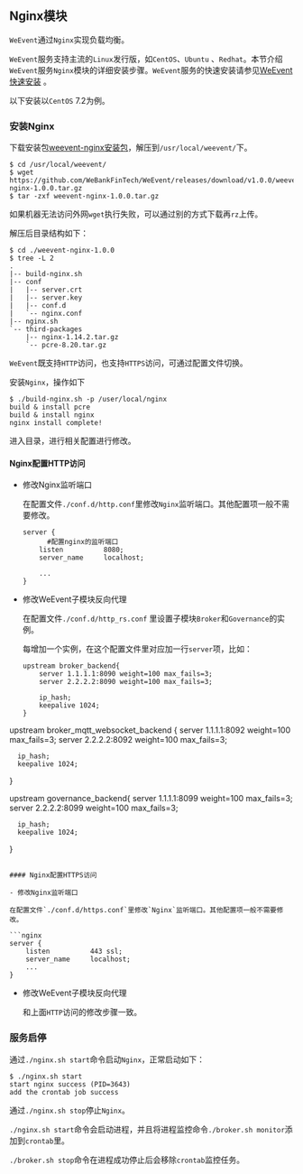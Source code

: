 ## Nginx模块

`WeEvent`通过`Nginx`实现负载均衡。

`WeEvent`服务支持主流的`Linux`发行版，如`CentOS`、`Ubuntu` 、`Redhat`。本节介绍`WeEvent`服务`Nginx`模块的详细安装步骤。`WeEvent`服务的快速安装请参见[WeEvent快速安装](../quickinstall.html) 。

以下安装以`CentOS` 7.2为例。

### 安装Nginx

下载安装包[weevent-nginx安装包](https://github.com/WeBankFinTech/WeEvent/releases/download/v1.0.0/weevent-nginx-1.0.0.tar.gz)，解压到`/usr/local/weevent/`下。 

```shell
$ cd /usr/local/weevent/
$ wget https://github.com/WeBankFinTech/WeEvent/releases/download/v1.0.0/weevent-nginx-1.0.0.tar.gz
$ tar -zxf weevent-nginx-1.0.0.tar.gz
```

如果机器无法访问外网`wget`执行失败，可以通过别的方式下载再`rz`上传。

解压后目录结构如下：

```shell
$ cd ./weevent-nginx-1.0.0
$ tree -L 2
.
|-- build-nginx.sh
|-- conf
|   |-- server.crt
|   |-- server.key
|   |-- conf.d
|   `-- nginx.conf
|-- nginx.sh
`-- third-packages
    |-- nginx-1.14.2.tar.gz
    `-- pcre-8.20.tar.gz
```

`WeEvent`既支持`HTTP`访问，也支持`HTTPS`访问，可通过配置文件切换。

安装`Nginx`，操作如下

```shell
$ ./build-nginx.sh -p /user/local/nginx
build & install pcre
build & install nginx
nginx install complete!
```

进入目录，进行相关配置进行修改。

#### Nginx配置HTTP访问

- 修改Nginx监听端口

  在配置文件`./conf.d/http.conf`里修改`Nginx`监听端口。其他配置项一般不需要修改。

  ```nginx
  server {
    	#配置nginx的监听端口
      listen          8080;
      server_name     localhost;
    
      ...
  }
  ```

- 修改WeEvent子模块反向代理

  在配置文件`./conf.d/http_rs.conf` 里设置子模块`Broker`和`Governance`的实例。

  每增加一个实例，在这个配置文件里对应加一行`server`项，比如：

  ```nginx
  upstream broker_backend{
      server 1.1.1.1:8090 weight=100 max_fails=3;
      server 2.2.2.2:8090 weight=100 max_fails=3;
      
      ip_hash;
      keepalive 1024;
  }
  
upstream broker_mqtt_websocket_backend {
      server 1.1.1.1:8092 weight=100 max_fails=3;
      server 2.2.2.2:8092 weight=100 max_fails=3;
  
      ip_hash;
      keepalive 1024;
  }
  
  upstream governance_backend{
      server 1.1.1.1:8099 weight=100 max_fails=3;
      server 2.2.2.2:8099 weight=100 max_fails=3;
      
      ip_hash;
      keepalive 1024;
  }
  ```

#### Nginx配置HTTPS访问

- 修改Nginx监听端口

  在配置文件`./conf.d/https.conf`里修改`Nginx`监听端口。其他配置项一般不需要修改。

  ```nginx
  server {
      listen          443 ssl;
      server_name     localhost;
      ...
  }
  ```

- 修改WeEvent子模块反向代理

  和上面`HTTP`访问的修改步骤一致。

### 服务启停

通过`./nginx.sh start`命令启动`Nginx`，正常启动如下：

```shell
$ ./nginx.sh start
start nginx success (PID=3643)
add the crontab job success
```

通过`./nginx.sh stop`停止`Nginx`。

`./nginx.sh start`命令会启动进程，并且将进程监控命令`./broker.sh monitor`添加到`crontab`里。

`./broker.sh stop`命令在进程成功停止后会移除`crontab`监控任务。